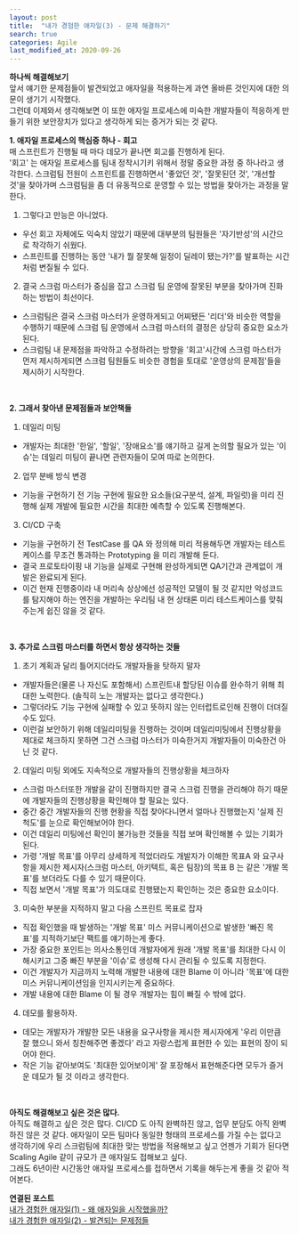 ```yaml
---
layout: post
title:  "내가 경험한 애자일(3) - 문제 해결하기"
search: true
categories: Agile
last_modified_at: 2020-09-26
---
```


**하나씩 해결해보기**<br>
앞서 얘기한 문제점들이 발견되었고 애자일을 적용하는게 과연 올바른 것인지에 대한 의문이 생기기 시작했다.<br>
그런데 이제와서 생각해보면 이 또한 애자일 프로세스에 미숙한 개발자들이 적응하게 만들기 위한 보안장치가 있다고 생각하게 되는 증거가 되는 것 같다.<br>

**1. 애자일 프로세스의 핵심중 하나 - 회고**<br>
매 스프린트가 진행될 때 마다 데모가 끝나면 회고를 진행하게 된다.<br>
'회고' 는 애자일 프로세스를 팀내 정착시기키 위해서 정말 중요한 과정 중 하나라고 생각한다. 스크럼팀 전원이 스프린트를 진행하면서 '좋았던 것', '잘못된던 것', '개선할 것'을 찾아가며 스크럼팀을 좀 더 유동적으로 운영할 수 있는 방법을 찾아가는 과정을 말한다.

1. 그렇다고 만능은 아니었다.
* 우선 회고 자체에도 익숙치 않았기 때문에 대부분의 팀원들은 '자기반성'의 시간으로 착각하기 쉬웠다.
* 스프린트를 진행하는 동안 '내가 뭘 잘못해 일정이 딜레이 됐는가?'를 발표하는 시간처럼 변질될 수 있다.
2. 결국 스크럼 마스터가 중심을 잡고 스크럼 팀 운영에 잘못된 부분을 찾아가며 진화하는 방법이 최선이다.
* 스크럼팀은 결국 스크럼 마스터가 운영하게되고 어찌됐든 '리더'와 비슷한 역할을 수행하기 때문에 스크럼 팀 운영에서 스크럼 마스터의 결정은 상당히 중요한 요소가 된다.
* 스크럼팀 내 문제점을 파악하고 수정하려는 방향을 '회고'시간에 스크럼 마스터가 먼저 제시하게되면 스크럼 팀원들도 비슷한 경험을 토대로 '운영상의 문제점'들을 제시하기 시작한다.
<br>

**2. 그래서 찾아낸 문제점들과 보안책들**<br>
1. 데일리 미팅
* 개발자는 최대한 '한일', '할일', '장애요소'를 얘기하고 길게 논의할 필요가 있는 '이슈'는 데일리 미팅이 끝나면 관련자들이 모여 따로 논의한다.
2. 업무 분배 방식 변경
* 기능을 구현하기 전 기능 구현에 필요한 요소들(요구분석, 설계, 파일럿)을 미리 진행해 실제 개발에 필요한 시간을 최대한 예측할 수 있도록 진행해본다.
3. CI/CD 구축
* 기능을 구현하기 전 TestCase 를 QA 와 정의해 미리 적용해두면 개발자는 테스트케이스를 무조건 통과하는 Prototyping 을 미리 개발해 둔다.
* 결국 프로토타이핑 내 기능을 실제로 구현해 완성하게되면 QA기간과 관계없이 개발은 완료되게 된다.
* 이건 현재 진행중이라 내 머리속 상상에선 성공적인 모델이 될 것 같지만 악성코드를 탐지해야 하는 엔진을 개발하는 우리팀 내 현 상태론 미리 테스트케이스를 맞춰주는게 쉽진 않을 것 같다.
<br>

**3. 추가로 스크럼 마스터를 하면서 항상 생각하는 것들**<br>
1. 초기 계획과 달리 틀어지더라도 개발자들을 탓하지 말자
* 개발자들은(물론 나 자신도 포함해서) 스프린트내 할당된 이슈를 완수하기 위해 최대한 노력한다. (솔직히 노는 개발자는 없다고 생각한다.)
* 그렇더라도 기능 구현에 실패할 수 있고 뜻하지 않는 인터럽트로인해 진행이 더뎌질 수도 있다.
* 이런걸 보안하기 위해 데일리미팅을 진행하는 것이며 데일리미팅에서 진행상황을 제대로 체크하지 못하면 그건 스크럼 마스터가 미숙한거지 개발자들이 미숙한건 아닌 것 같다.
2. 데일리 미팅 외에도 지속적으로 개발자들의 진행상황을 체크하자
* 스크럼 마스터또한 개발을 같이 진행하지만 결국 스크럼 진행을 관리해야 하기 때문에 개발자들의 진행상황을 확인해야 할 필요는 있다.
* 중간 중간 개발자들의 진행 현황을 직접 찾아다니면서 얼마나 진행했는지 '실제 진척도'를 눈으로 확인해보어야 한다.
* 이건 데일리 미팅에선 확인이 불가능한 것들을 직접 보며 확인해볼 수 있는 기회가 된다.
* 가령 '개발 목표'를 아무리 상세하게 적었더라도 개발자가 이해한 목표A 와 요구사항을 제시한 제시자(스크럼 마스터, 아키텍트, 혹은 팀장)의 목표 B 는 같은 '개발 목표'를 보더라도 다를 수 있기 때문이다.
* 직접 보면서 '개발 목표'가 의도대로 진행됐는지 확인하는 것은 중요한 요소이다.
3. 미숙한 부분을 지적하지 말고 다음 스프린트 목표로 잡자
* 직접 확인했을 때 발생하는 '개발 목표' 미스 커뮤니케이션으로 발생한 '빠진 목표'를 지적하기보단 팩트를 얘기하는게 좋다.
* 가장 중요한 포인트는 의사소통인데 개발자에게 원래 '개발 목표'를 최대한 다시 이해시키고 그중 빠진 부분을 '이슈'로 생성해 다시 관리될 수 있도록 지정한다.
* 이건 개발자가 지금까지 노력해 개발한 내용에 대한 Blame 이 아니라 '목표'에 대한 미스 커뮤니케이션임을 인지시키는게 중요하다.
* 개발 내용에 대한 Blame 이 될 경우 개발자는 힘이 빠질 수 밖에 없다.
4. 데모를 활용하자.
* 데모는 개발자가 개발한 모든 내용을 요구사항을 제시한 제시자에게 '우리 이만큼 잘 했으니 와서 칭찬해주면 좋겠다' 라고 자랑스럽게 표현한 수 있는 표현의 장이 되어야 한다.
* 작은 기능 같아보여도 '최대한 있어보이게' 잘 포장해서 표현해준다면 모두가 즐거운 데모가 될 것 이라고 생각한다.
<br>

**아직도 해결해보고 싶은 것은 많다.**<br>
아직도 해결하고 싶은 것은 많다. CI/CD 도 아직 완벽하진 않고, 업무 분담도 아직 완벽하진 않은 것 같다. 애자일이 모든 팀마다 동일한 형태의 프로세스를 가질 수는 없다고 생각하기에 우리 스크럼팀에 최대한 맞는 방법을 적용해보고 싶고 언젠가 기회가 된다면 Scaling Agile 같이 규모가 큰 애자일도 접해보고 싶다.<br>
그래도 6년이란 시간동안 애자일 프로세스를 접하면서 기록을 해두는게 좋을 것 같아 적어본다.

**연결된 포스트**<br>
[내가 경험한 애자일(1) - 왜 애자일을 시작했을까?]({{site.url}}/agile/Agile-Start/) <br>
[내가 경험한 애자일(2) - 발견되는 문제점들]({{site.url}}/agile/Agile-Problem/)
